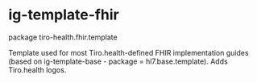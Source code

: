 # ig-template-fhir

package tiro-health.fhir.template

Template used for most Tiro.health-defined FHIR implementation guides (based on ig-template-base - package = hl7.base.template).  Adds Tiro.health logos.
